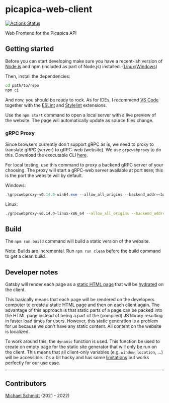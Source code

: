 # picapica-web-client

[![Actions Status](https://github.com/picapica-org/picapica-web-client/workflows/CI/badge.svg)](https://github.com/picapica-org/picapica-web-client/actions)

Web Frontend for the Picapica API

## Getting started

Before you can start developing make sure you have a recent-ish version of [Node.js](https://nodejs.org) and npm (included as part of Node.js) installed. ([Linux](https://nodejs.org/en/download/package-manager)/[Windows](https://nodejs.org/en/download/))

Then, install the dependencies:

```bash
cd path/to/repo
npm ci
```

And now, you should be ready to rock. As for IDEs, I recommend [VS Code](https://code.visualstudio.com/) together with the [ESLint](https://marketplace.visualstudio.com/items?itemName=dbaeumer.vscode-eslint) and [Stylelint](https://marketplace.visualstudio.com/items?itemName=stylelint.vscode-stylelint) extensions.

Use the `npm start` command to open a local server with a live preview of the website. The page will automatically update as source files change.

### gRPC Proxy

Since browsers currently don't support gRPC as is, we need to proxy to translate gRPC (server) to gRPC-web (website). We use `grpcwebproxy` to do this. Download the executable CLI [here](https://github.com/improbable-eng/grpc-web/releases).

For local testing, use this command to proxy a backend gRPC server of your choosing. The proxy will start a gRPC-web server available at port `8080`; this is the port the website will by default.

Windows:
```powershell
.\grpcwebproxy-v0.14.0-win64.exe --allow_all_origins --backend_addr=<backend domain>:<port> --backend_tls=false --run_tls_server=false
```

Linux:
```bash
./grpcwebproxy-v0.14.0-linux-x86_64 --allow_all_origins --backend_addr=<backend domain>:<port> --backend_tls=false --run_tls_server=false
```

## Build

The `npm run build` command will build a static version of the website.

Note: Builds are incremental. Run `npm run clean` before the build command to get a clean build.

## Developer notes

Gatsby will render each page as a [static HTML page](https://www.gatsbyjs.com/docs/glossary/static-site-generator/) that will be [hydrated](https://www.gatsbyjs.com/docs/react-hydration/) on the client.

This basically means that each page will be rendered on the developers computer to create a static HTML page and then on each client again.
The advantage of this approach is that static parts of a page can be packed into the HTML page instead of being a part of the (compiled) JS library resulting in faster load times for users.
However, this static generation is a problem for us because we don't have any static content.
All content on the website is localized.

To work around this, the `dynamic` function is used.
This function be used to create on empty page for the static site generator that will only be run on the client.
This means that all client-only variables (e.g. `window`, `location`, ...) will be accessible.
It's a bit hacky and has some [limitations](https://stackoverflow.com/a/63814668/7595472) but works perfectly for our use case.

---

## Contributors

[Michael Schmidt](mailto:mitchi5000.ms@googlemail.com) (2021 - 2022)
